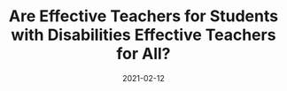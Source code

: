 ---
title: "Are Effective Teachers for Students with Disabilities Effective Teachers for All?"
authors: ["W. Jesse Wood", "Ijin Lai", "Scott Imberman", "Katharin Strunk", "Nathan Jones"]
publication_types: ["2"]
date: 2021-02-12
show_date: false
abstract: ""
publication: ""
featured: true
---